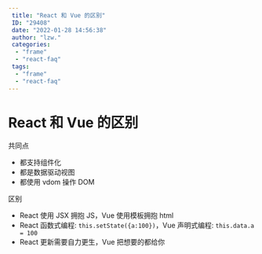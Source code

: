 ```yaml
---
 title: "React 和 Vue 的区别"
 ID: "29408"
 date: "2022-01-28 14:56:38"
 author: "lzw."
 categories: 
  - "frame"
  - "react-faq"
 tags: 
  - "frame"
  - "react-faq"
---
```


# React 和 Vue 的区别

共同点

- 都支持组件化
- 都是数据驱动视图
- 都使用 vdom 操作 DOM
  
区别

- React 使用 JSX 拥抱 JS，Vue 使用模板拥抱 html
- React 函数式编程: `this.setState({a:100})`，Vue 声明式编程: `this.data.a = 100`
- React 更新需要自力更生，Vue 把想要的都给你